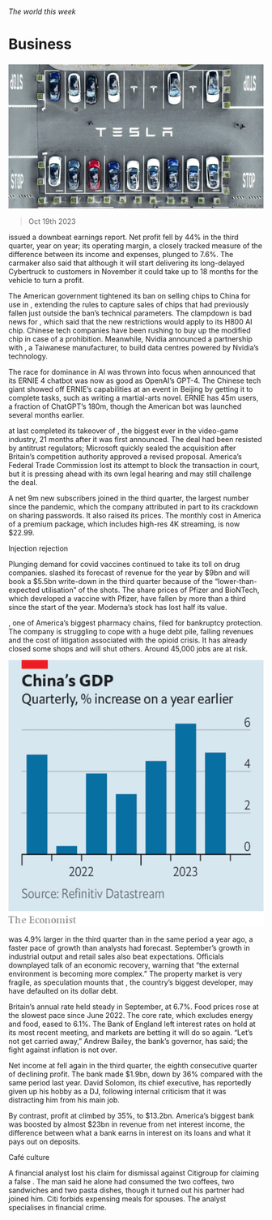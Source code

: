 ###### The world this week

# Business 

#####  

![image](images/20231021_WWP501.jpg) 

> Oct 19th 2023 

 issued a downbeat earnings report. Net profit fell by 44% in the third quarter, year on year; its operating margin, a closely tracked measure of the difference between its income and expenses, plunged to 7.6%. The carmaker also said that although it will start delivering its long-delayed Cybertruck to customers in November it could take up to 18 months for the vehicle to turn a profit.

The American government tightened its ban on selling chips to China for use in , extending the rules to capture sales of chips that had previously fallen just outside the ban’s technical parameters. The clampdown is bad news for , which said that the new restrictions would apply to its H800 AI chip. Chinese tech companies have been rushing to buy up the modified chip in case of a prohibition. Meanwhile, Nvidia announced a partnership with , a Taiwanese manufacturer, to build data centres powered by Nvidia’s technology. 

The race for dominance in AI was thrown into focus when  announced that its ERNIE 4 chatbot was now as good as OpenAI’s GPT-4. The Chinese tech giant showed off ERNIE’s capabilities at an event in Beijing by getting it to complete tasks, such as writing a martial-arts novel. ERNIE has 45m users, a fraction of ChatGPT’s 180m, though the American bot was launched several months earlier. 

 at last completed its takeover of , the biggest ever in the video-game industry, 21 months after it was first announced. The deal had been resisted by antitrust regulators; Microsoft quickly sealed the acquisition after Britain’s competition authority approved a revised proposal. America’s Federal Trade Commission lost its attempt to block the transaction in court, but it is pressing ahead with its own legal hearing and may still challenge the deal.

A net 9m new subscribers joined  in the third quarter, the largest number since the pandemic, which the company attributed in part to its crackdown on sharing passwords. It also raised its prices. The monthly cost in America of a premium package, which includes high-res 4K streaming, is now $22.99. 

Injection rejection

Plunging demand for covid vaccines continued to take its toll on drug companies.  slashed its forecast of revenue for the year by $9bn and will book a $5.5bn write-down in the third quarter because of the “lower-than-expected utilisation” of the shots. The share prices of Pfizer and BioNTech, which developed a vaccine with Pfizer, have fallen by more than a third since the start of the year. Moderna’s stock has lost half its value. 

, one of America’s biggest pharmacy chains, filed for bankruptcy protection. The company is struggling to cope with a huge debt pile, falling revenues and the cost of litigation associated with the opioid crisis. It has already closed some shops and will shut others. Around 45,000 jobs are at risk. 

![image](images/20231021_WWC089.png) 


  was 4.9% larger in the third quarter than in the same period a year ago, a faster pace of growth than analysts had forecast. September’s growth in industrial output and retail sales also beat expectations. Officials downplayed talk of an economic recovery, warning that “the external environment is becoming more complex.” The property market is very fragile, as speculation mounts that , the country’s biggest developer, may have defaulted on its dollar debt. 

Britain’s annual  rate held steady in September, at 6.7%. Food prices rose at the slowest pace since June 2022. The core rate, which excludes energy and food, eased to 6.1%. The Bank of England left interest rates on hold at its most recent meeting, and markets are betting it will do so again. “Let’s not get carried away,” Andrew Bailey, the bank’s governor, has said; the fight against inflation is not over. 

Net income at  fell again in the third quarter, the eighth consecutive quarter of declining profit. The bank made $1.9bn, down by 36% compared with the same period last year. David Solomon, its chief executive, has reportedly given up his hobby as a DJ, following internal criticism that it was distracting him from his main job. 

By contrast, profit at climbed by 35%, to $13.2bn. America’s biggest bank was boosted by almost $23bn in revenue from net interest income, the difference between what a bank earns in interest on its loans and what it pays out on deposits. 

Café culture

A financial analyst lost his claim for dismissal against Citigroup for claiming a false . The man said he alone had consumed the two coffees, two sandwiches and two pasta dishes, though it turned out his partner had joined him. Citi forbids expensing meals for spouses. The analyst specialises in financial crime. 

